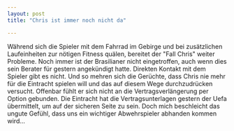 ```yaml
---
layout: post
title: "Chris ist immer noch nicht da"

---
```


Während sich die Spieler mit dem Fahrrad im Gebirge und bei zusätzlichen Laufeinheiten zur nötigen Fitness quälen, bereitet der "Fall Chris" weiter Probleme. Noch immer ist der Brasilianer nicht eingetroffen, auch wenn dies sein Berater für gestern angekündigt hatte. Direkten Kontakt mit dem Spieler gibt es nicht. Und so mehren sich die Gerüchte, dass Chris nie mehr für die Eintracht spielen will und das auf diesem Wege durchzudrücken versucht. Offenbar fühlt er sich nicht an die Vertragsverlängerung per Option gebunden. Die Eintracht hat die Vertragsunterlagen gestern der Uefa übermittelt, um auf der sicheren Seite zu sein. Doch mich beschleicht das ungute Gefühl, dass uns ein wichtiger Abwehrspieler abhanden kommen wird...



